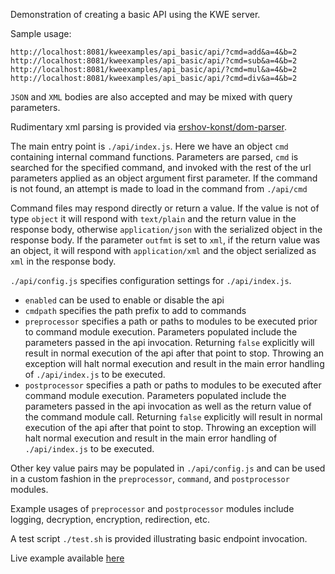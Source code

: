 Demonstration of creating a basic API using the KWE server.

Sample usage:

```
http://localhost:8081/kweexamples/api_basic/api/?cmd=add&a=4&b=2
http://localhost:8081/kweexamples/api_basic/api/?cmd=sub&a=4&b=2
http://localhost:8081/kweexamples/api_basic/api/?cmd=mul&a=4&b=2
http://localhost:8081/kweexamples/api_basic/api/?cmd=div&a=4&b=2
```

`JSON` and `XML` bodies are also accepted and may be mixed with query parameters.


Rudimentary xml parsing is provided via <a href="https://github.com/ershov-konst/dom-parser" target="_blank">ershov-konst/dom-parser</a>.

The main entry point is `./api/index.js`. Here we have an object `cmd` containing internal command functions. Parameters are parsed, `cmd` is searched
for the specified command, and invoked with the rest of the url parameters applied as an object argument first parameter. If the command is not found,
an attempt is made to load in the command from `./api/cmd`

Command files may respond directly or return a value. If the value is not of type `object` it will respond with `text/plain` and the return value in the response body, otherwise `application/json` with the serialized object in the response body. If the parameter `outfmt` is set to `xml`, if the return value was an object, it will respond with `application/xml` and the object serialized as `xml` in the response body.

`./api/config.js` specifies configuration settings for `./api/index.js`. 

* `enabled` can be used to enable or disable the api
* `cmdpath` specifies the path prefix to add to commands
* `preprocessor` specifies a path or paths to modules to be executed prior to command  module execution. Parameters populated include the parameters passed in the api invocation. Returning `false` explicitly will result in normal execution of the api after that point to stop. Throwing an exception will halt normal execution and result in the main error handling of `./api/index.js` to be executed.
* `postprocessor` specifies a path or paths to modules to be executed after command module execution. Parameters populated include the parameters passed in the api invocation as well as the return value of the command module call. Returning `false` explicitly will result in normal execution of the api after that point to stop. Throwing an exception will halt normal execution and result in the main error handling of `./api/index.js` to be executed.

Other key value pairs may be populated in `./api/config.js` and can be used in a custom fashion in the `preprocessor`, `command`, and `postprocessor` modules.

Example usages of `preprocessor` and `postprocessor` modules include logging, decryption, encryption, redirection, etc.

A test script `./test.sh` is provided illustrating basic endpoint invocation.

Live example available <a href="http://skullquake.dedicated.co.za/kweexamples/src/api_basic/api/" target="_blank">here</a>
